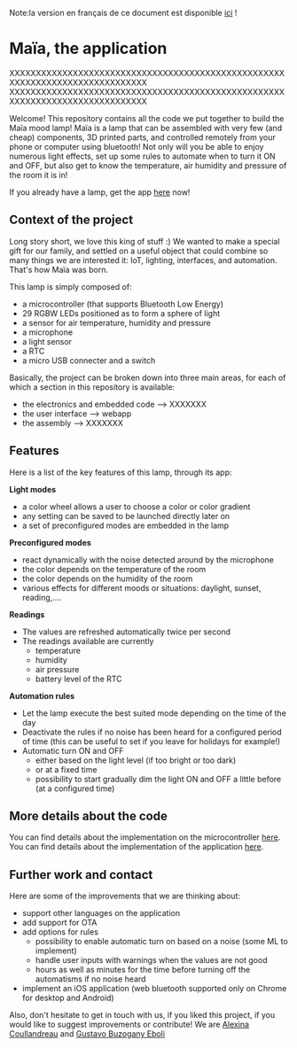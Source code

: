 Note:la version en français de ce document est disponible [ici](XXXXXXX) !


# Maïa, the application


XXXXXXXXXXXXXXXXXXXXXXXXXXXXXXXXXXXXXXXXXXXXXXXXXXXXXXXXXXXXXXXXXXXXXXXXXXXXXX
XXXXXXXXXXXXXXXXXXXXXXXXXXXXXXXXXXXXXXXXXXXXXXXXXXXXXXXXXXXXXXXXXXXXXXXXXXXXXX



























Welcome!
This repository contains all the code we put together to build the Maïa mood lamp! Maïa is a lamp that can be assembled with very few (and cheap) components, 3D printed parts, and controlled remotely from your phone or computer using bluetooth! Not only will you be able to enjoy numerous light effects, set up some rules to automate when to turn it ON and OFF, but also get to know the temperature, air humidity and pressure of the room it is in!

If you already have a lamp, get the app [here](XXXXXXX) now! 


Context of the project
------------------------

Long story short, we love this king of stuff :)
We wanted to make a special gift for our family, and settled on a useful object that could combine so many things we are interested it: IoT, lighting, interfaces, and automation. That's how Maïa was born.

This lamp is simply composed of:

- a microcontroller (that supports Bluetooth Low Energy)
- 29 RGBW LEDs positioned as to form a sphere of light
- a sensor for air temperature, humidity and pressure
- a microphone
- a light sensor
- a RTC
- a micro USB connecter and a switch

Basically, the project can be broken down into three main areas, for each of which a section in this repository is available:

- the electronics and embedded code --> XXXXXXX
- the user interface --> webapp
- the assembly --> XXXXXXX


Features
---------


Here is a list of the key features of this lamp, through its app:

**Light modes**

- a color wheel allows a user to choose a color or color gradient
- any setting can be saved to be launched directly later on
- a set of preconfigured modes are embedded in the lamp

**Preconfigured modes** 

- react dynamically with the noise detected around by the microphone
- the color depends on the temperature of the room
- the color depends on the humidity of the room
- various effects for different moods or situations: daylight, sunset, reading,....

**Readings**

- The values are refreshed automatically twice per second
- The readings available are currently
	- temperature
	- humidity
	- air pressure
	- battery level of the RTC

**Automation rules**

- Let the lamp execute the best suited mode depending on the time of the day
- Deactivate the rules if no noise has been heard for a configured period of time (this can be useful to set if you leave for holidays for example!)
- Automatic turn ON and OFF
	- either based on the light level (if too bright or too dark)
	- or at a fixed time
	- possibility to start gradually dim the light ON and OFF a little before (at a configured time)




More details about the code
----------------------------

You can find details about the implementation on the microcontroller [here](XXXXXXX).
You can find details about the implementation of the application [here](XXXXXXX). 


Further work and contact
----------------------------

Here are some of the improvements that we are thinking about:

- support other languages on the application
- add support for OTA
- add options for rules
	- possibility to enable automatic turn on based on a noise (some ML to implement)
	- handle user inputs with warnings when the values are not good
	- hours as well as minutes for the time before turning off the automatisms if no noise heard
- implement an iOS application (web bluetooth supported only on Chrome for desktop and Android)

Also, don't hesitate to get in touch with us, if you liked this project, if you would like to suggest improvements or contribute!
We are [Alexina Coullandreau](https://www.acoullandreau.com) and [Gustavo Buzogany Eboli](https://www.gbuzogany.com)
